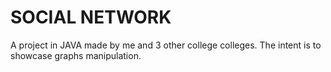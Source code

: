 # SOCIAL NETWORK

A project in JAVA made by me and 3 other college colleges. The intent is to showcase graphs manipulation.
